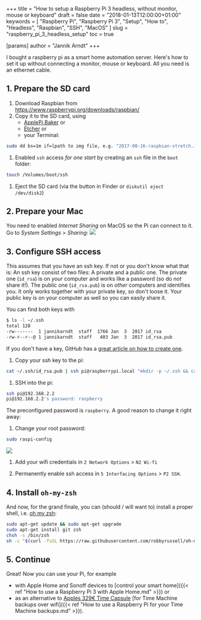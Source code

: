 +++
title = "How to setup a Raspberry Pi 3 headless, without monitor, mouse or keyboard"
draft = false
date = "2018-01-13T12:00:00+01:00"
keywords = [ "Raspberry Pi", "Raspberry Pi 3", "Setup", "How to", "Headless", "Raspbian", "SSH", "MacOS" ]
slug = "raspberry_pi_3_headless_setup"
toc = true

[params]
  author = "Jannik Arndt"
+++

I bought a raspberry pi as a smart home automation server. Here's how to set it up without connecting a monitor, mouse or keyboard. All you need is an ethernet cable.

<!--more-->

## 1. Prepare the SD card

1. Download Raspbian from <https://www.raspberrypi.org/downloads/raspbian/>
1. Copy it to the SD card, using
   - [ApplePi Baker](https://www.tweaking4all.com/software/macosx-software/macosx-apple-pi-baker/) or
   - [Etcher](https://etcher.io) or
   - your Terminal:
  ```bash
  sudo dd bs=1m if=[path to img file, e.g. "2017-08-16-raspbian-stretch.img"] of=[path to rdisk, e.g. "/dev/rdisk2"] conv=sync
  ```
1. Enabled `ssh` access _for one start_ by creating an `ssh` file in the `boot` folder:
  ```bash
  touch /Volumes/boot/ssh
  ```
1. Eject the SD card (via the button in Finder or `diskutil eject /dev/disk2`)

## 2. Prepare your Mac

You need to enabled _Internet Sharing_ on MacOS so the Pi can connect to it. Go to _System Settings_ > _Sharing_:
![](../pi/sharing_pane.png)

## 3. Configure SSH access

This assumes that you have an ssh key. If not or you don't know what that is: An ssh key consist of two files: A private and a public one. The private one (`id_rsa`) is on _your_ computer and works like a password (so do _not_ share it!). The public one (`id_rsa.pub`) is on _other_ computers and identifies you. It only works together with your private key, so don't loose it. Your public key is on your computer as well so you can easily share it.

You can find both keys with

```bash
$ ls -l ~/.ssh
total 120
-rw-------  1 jannikarndt  staff  1766 Jan  3  2017 id_rsa
-rw-r--r--@ 1 jannikarndt  staff   403 Jan  3  2017 id_rsa.pub
```

If you don't have a key, GitHub has a [great article on how to create one](https://help.github.com/articles/generating-a-new-ssh-key-and-adding-it-to-the-ssh-agent/).

1. Copy your ssh key to the pi:
  ```bash
  cat ~/.ssh/id_rsa.pub | ssh pi@raspberrypi.local "mkdir -p ~/.ssh && cat >> ~/.ssh/authorized_keys"
  ```

1. SSH into the pi:
  ```bash
  ssh pi@192.168.2.2
  pi@192.168.2.2's password: raspberry
  ```
  The preconfigured password is `raspberry`. A good reason to change it right away:

1. Change your root password:
  ```bash
  sudo raspi-config
  ```
  ![](../pi/raspi-config.png)

1. Add your wifi credentials in `2 Network Options` > `N2 Wi-fi`

1. Permanently enable ssh access in `5 Interfacing Options` > `P2 SSH`.

## 4. Install `oh-my-zsh`

And now, for the grand finale, you can (should / will want to) install a proper shell, i.e. [oh my zsh](http://ohmyz.sh):

```bash
sudo apt-get update && sudo apt-get upgrade
sudo apt-get install git zsh
chsh -s /bin/zsh
sh -c "$(curl -fsSL https://raw.githubusercontent.com/robbyrussell/oh-my-zsh/master/tools/install.sh)"
```

## 5. Continue

Great! Now you can use your Pi, for example

- with Apple Home and Sonoff devices to [control your smart home]({{< ref "How to use a Raspberry Pi 3 with Apple Home.md" >}}) or
- as an alternative to [Apples 329€ Time Capsule](https://www.apple.com/de/shop/product/ME177Z/A) [for Time Machine backups over wifi]({{< ref "How to use a Raspberry Pi for your Time Machine backups.md" >}}).